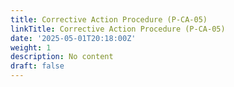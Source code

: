 ```yaml
---
title: Corrective Action Procedure (P-CA-05)
linkTitle: Corrective Action Procedure (P-CA-05)
date: '2025-05-01T20:18:00Z'
weight: 1
description: No content
draft: false
---
```



